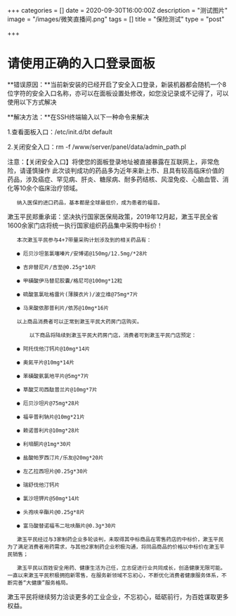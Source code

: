 +++
categories = []
date = 2020-09-30T16:00:00Z
description = "测试图片"
image = "/images/微笑直播间.png"
tags = []
title = "保险测试"
type = "post"

+++
# 请使用正确的入口登录面板

**错误原因：**当前新安装的已经开启了安全入口登录，新装机器都会随机一个8位字符的安全入口名称，亦可以在面板设置处修改，如您没记录或不记得了，可以使用以下方式解决

**解决方法：**在SSH终端输入以下一种命令来解决

1\.查看面板入口：/etc/init.d/bt default

2\.关闭安全入口：rm -f /www/server/panel/data/admin_path.pl

注意：【关闭安全入口】将使您的面板登录地址被直接暴露在互联网上，非常危险，请谨慎操作
    此次谈判成功的药品多为近年来新上市、且具有较高临床价值的药品，涉及癌症、罕见病、肝炎、糖尿病、耐多药结核、风湿免疫、心脑血管、消化等10余个临床治疗领域。

       纳入医保的进口药品，基本都是全球最低价，成为患者的福音。

漱玉平民郑重承诺：坚决执行国家医保局政策，2019年12月起，漱玉平民全省1600余家门店将统一执行国家组织药品集中采购中标价！

       本次漱玉平民参与4+7带量采购计划涉及到的相关药品有：

       ● 厄贝沙坦氢氯噻嗪片/安博诺@150mg/12.5mg/*28片

       ● 吉非替尼片/吉至@0.25g*10片

       ● 甲磺酸伊马替尼胶囊/格尼可@100mg*12粒

       ● 硫酸氢氯吡格雷片(薄膜衣片)/波立维@75mg*7片

       ● 马来酸依那普利片/依苏@10mg*16片

       以上商品消费者可以正常到漱玉平民大药房门店购买。

           以下商品将陆续到漱玉平民大药房门店，消费者可到漱玉平民门店预定：

       ● 阿托伐他汀钙片@10mg*14片

       ● 奥氮平片@10mg*14片

       ● 苯磺酸氨氯地平片@5mg*7片

       ● 草酸艾司西酞普兰片@10mg*7片

       ● 厄贝沙坦片@75mg*28片

       ● 福辛普利钠片@10mg*21片

       ● 赖诺普利片@10mg*28片

       ● 利培酮片@1mg*30片

       ● 盐酸帕罗西汀片/乐友@20mg*20片

       ● 左乙拉西坦片@0.25g*30片

       ● 瑞舒伐他汀钙片

       ● 氯沙坦钾片@50mg*14片

       ● 头孢呋辛酯片@0.25g*8片

       ● 富马酸替诺福韦二吡呋酯片@0.3g*30片

       漱玉平民经过与3家制药企业多轮谈判，未取得其中标商品在零售药店的中标价，漱玉平民为了满足消费者用药需求，与其他2家制药企业积极沟通，将同品商品的价格以中标价在漱玉平民销售；

       漱玉平民以百姓安全用药、健康生活为己任，立志促进行业共同成长，创造健康无限可能。一直以来漱玉平民积极拥抱新零售，在服务新领域不忘初心，不断优化消费者健康服务体系，不断完善“大健康”服务格局。

漱玉平民将继续努力洽谈更多的工业企业，不忘初心，砥砺前行，为百姓谋取更多权益。
